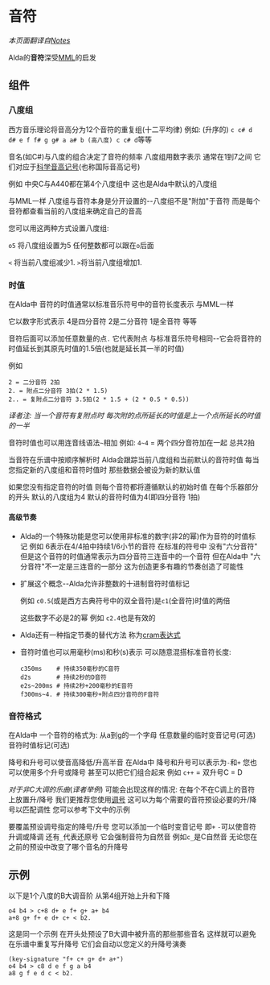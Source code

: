 # 音符

*本页面翻译自[Notes](../notes.md)*

Alda的**音符**深受[MML](https://en.wikipedia.org/wiki/Music_Macro_Language#Modern_MML)的启发

## 组件

### 八度组

西方音乐理论将音高分为12个音符的重复组(十二平均律) 例如: (升序的) `c c# d d# e f f# g g# a a# b (高八度) c c# d`等等

音名(如C#)与八度的组合决定了音符的频率 八度组用数字表示 通常在1到7之间 它们对应于[科学音高记号](https://zh.wikipedia.org/wiki/%E7%A7%91%E5%AD%A6%E9%9F%B3%E9%AB%98%E8%AE%B0%E5%8F%B7)(也称国际音高记号)

例如 中央C与A440都在第4个八度组中 这也是Alda中默认的八度组

与MML一样 八度组与音符本身是分开设置的--八度组不是"附加"于音符 而是每个音符都查看当前的八度组来确定自己的音高

您可以用这两种方式设置八度组:

`o5` 将八度组设置为5 任何整数都可以跟在`o`后面

`<` 将当前八度组减少1. `>`将当前八度组增加1.

### 时值

在Alda中 音符的时值通常以标准音乐符号中的音符长度表示 与MML一样

它以数字形式表示 4是四分音符 2是二分音符 1是全音符 等等

音符后面可以添加任意数量的点`.` 它代表附点 与标准音乐符号相同--它会将音符的时值延长到其原先时值的1.5倍(也就是延长其一半的时值)

例如

```
2 = 二分音符 2拍
2. = 附点二分音符 3拍(2 * 1.5)
2.. = 复附点二分音符 3.5拍(2 * 1.5 + (2 * 0.5 * 0.5))
```

*译者注: 当一个音符有复附点时 每次附的点所延长的时值是上一个点所延长的时值的一半*

音符时值也可以用连音线语法`~`相加 例如: `4~4` = 两个四分音符加在一起 总共2拍

当音符在乐谱中按顺序解析时 Alda会跟踪当前八度组和当前默认的音符时值 每当您指定新的八度组和音符时值时 那些数据会被设为新的默认值

如果您没有指定音符的时值 则每个音符都将遵循默认的初始时值 在每个乐器部分的开头 默认的八度组为4 默认的音符时值为4(即四分音符 1拍)

#### 高级节奏

* Alda的一个特殊功能是您可以使用非标准的数字(非2的幂)作为音符的时值标记 例如 6表示在4/4拍中持续1/6小节的音符 在标准的符号中 没有"六分音符" 但是这个音符的时值通常表示为四分音符三连音中的一个音符 但在Alda中 "六分音符"不一定是三连音的一部分 这为创造更多有趣的节奏创造了可能性

* 扩展这个概念--Alda允许非整数的十进制音符时值标记

  例如 `c0.5`(或是西方古典符号中的双全音符)是`c1`(全音符)时值的两倍

  这些数字不必是2的幂 例如 `c2.4`也是有效的

* Alda还有一种指定节奏的替代方法 称为[cram表达式](cram-expressions_zh_cn.md)

* 音符时值也可以用毫秒(ms)和秒(s)表示 可以随意混搭标准音符长度:

  ```alda
  c350ms    # 持续350毫秒的C音符
  d2s       # 持续2秒的D音符
  e2s~200ms # 持续2秒+200毫秒的E音符
  f300ms~4. # 持续300毫秒+附点四分音符的F音符
  ```

### 音符格式

在Alda中 一个音符的格式为:
从a到g的一个字母 任意数量的临时变音记号(可选) 音符时值标记(可选)

降号和升号可以使音高降低/升高半音 在Alda中 降号和升号可以表示为`-`和`+` 您也可以使用多个升号或降号 甚至可以把它们组合起来 例如 `c++` = 双升号C = D

*对于非C大调的乐曲*(*译者举例*) 可能会出现这样的情况: 在每个不在C调上的音符上放置升/降号 我们更推荐您使用[调号](attributes_zh_cn.md#key-signature) 这可以为每个需要的音符预设必要的升/降号以匹配调性 您可以参考下文中的示例

要覆盖预设调号指定的降号/升号 您可以添加一个临时变音记号 即`+` `-`可以使音符升调或降调 还有`_`代表还原号 它会强制音符为自然音 例如`c_`是C自然音 无论您在之前的预设中改变了哪个音名的升降号

## 示例

以下是1个八度的B大调音阶 从第4组开始上升和下降

```alda
o4 b4 > c+8 d+ e f+ g+ a+ b4
a+8 g+ f+ e d+ c+ < b2.
```

这是同一个示例 在开头处预设了B大调中被升高的那些那些音名 这样就可以避免在乐谱中重复写升降号 它们会自动以您定义的升降号演奏

```alda
(key-signature "f+ c+ g+ d+ a+")
o4 b4 > c8 d e f g a b4
a8 g f e d c < b2.
```

